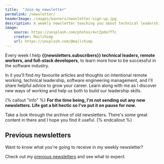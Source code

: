 ```yaml
---
title:  "Join my newsletter"
permalink: /newsletter/
headerImage: /images/banners/newsletter-sign-up.jpg
description: A weekly newsletter teaching you about technical leadership, intentional remote working, and growing your leadership career.
image:
    source: https://unsplash.com/photos/4vrZpOo7fTc
    creator: Mailchimp
    url: https://unsplash.com/@mailchimp
---
```


Every week I help **{{newsletters.subscribers}} technical leaders, remote workers, and full-stack developers**, to learn more how to be successful in the software industry.

In it you'll find my favourite articles and thoughts on intentional remote working, technical leadership, software engineering management, and I'll share helpful advice to grow your career. Learn along with me as I discover new ways of working and help us both to build our leadership skills.

{% callout "info" %}
**For the time being, I'm not sending out any new newsletters. Life got a bit hectic so I've put it on pause for now.**

Take a look through the archive of old newsletters. There's some great content in there and I hope you find it useful.
{% endcallout %}



## Previous newsletters

Want to know what you're going to receive in my weekly newsletter?

Check out my [previous newsletters](/newsletter/archive/) and see what to expect.
